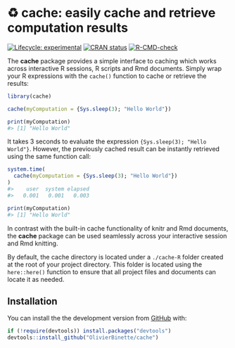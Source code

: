 <!-- README.md is generated from README.Rmd. Please edit that file -->



# :recycle: **cache**: easily cache and retrieve computation results

<!-- badges: start -->
[![Lifecycle: experimental](https://img.shields.io/badge/lifecycle-experimental-orange.svg)](https://lifecycle.r-lib.org/articles/stages.html#experimental)
[![CRAN status](https://www.r-pkg.org/badges/version/cache)](https://CRAN.R-project.org/package=cache)
[![R-CMD-check](https://github.com/OlivierBinette/cache/workflows/R-CMD-check/badge.svg)](https://github.com/OlivierBinette/cache/actions)
<!-- badges: end -->

The **cache** package provides a simple interface to caching which works across interactive R sessions, R scripts and Rmd documents. Simply wrap your R expressions with the `cache()` function to cache or retrieve the results:


```r
library(cache)

cache(myComputation = {Sys.sleep(3); "Hello World"})

print(myComputation)
#> [1] "Hello World"
```

It takes 3 seconds to evaluate the expression `{Sys.sleep(3); "Hello World"}`. However, the previously cached result can be instantly retrieved using the same function call:


```r
system.time(
  cache(myComputation = {Sys.sleep(3); "Hello World"})
)
#>    user  system elapsed 
#>   0.001   0.001   0.003

print(myComputation)
#> [1] "Hello World"
```

In contrast with the built-in cache functionality of knitr and Rmd documents, the **cache** package can be used seamlessly across your interactive session and Rmd knitting.

By default, the cache directory is located under a `./cache-R` folder created at the root of your project directory. This folder is located using the `here::here()` function to ensure that all project files and documents can locate it as needed.


## Installation

You can install the the development version from [GitHub](https://github.com/) with:

``` r
if (!require(devtools)) install.packages("devtools")
devtools::install_github("OlivierBinette/cache")
```
